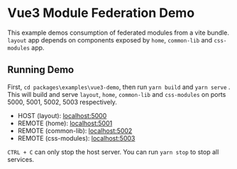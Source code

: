 # Vue3 Module Federation Demo

This example demos consumption of federated modules from a vite bundle. `layout` app depends on components exposed by `home`, `common-lib` and `css-modules` app.

## Running Demo

First, `cd packages\examples\vue3-demo`, then run `yarn build` and `yarn serve` . This will build and serve `layout`, `home`, `common-lib` and `css-modules` on ports 5000, 5001, 5002, 5003 respectively.

- HOST (layout): [localhost:5000](http://localhost:5000/)
- REMOTE (home): [localhost:5001](http://localhost:5001/)
- REMOTE (common-lib): [localhost:5002](http://localhost:5002/)
- REMOTE (css-modules): [localhost:5003](http://localhost:5003/)

`CTRL + C` can only stop the host server. You can run `yarn stop` to stop all services.
